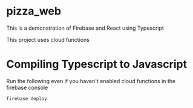 # pizza_web

This is a demonstration of Firebase and React using Typescript

This project uses cloud functions

# Compiling Typescript to Javascript
Run the following even if you haven't enabled cloud functions in the firebase console

<code>firebase deploy</code>
